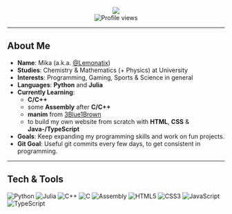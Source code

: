 <div align="center">
  <!-- Typing SVG -->
  <img src="https://readme-typing-svg.herokuapp.com?color=%2336BCF7&center=true&vCenter=true&lines=Hi+there+%F0%9F%91%8B;I+am+Mika+%28a.k.a.+%40Lemonatix%29!;Studying+Chemistry+%26+Mathematics;Let%27s+code+some+cool+stuff!">
</div>


<div align="center">
  <!-- Visitor Counter -->
  <img 
       src="https://komarev.com/ghpvc/?username=Lemonatix&style=flat-square" 
       alt="Profile views" 
  />
</div>

---

## About Me

- **Name**: Mika (a.k.a. [@Lemonatix](https://github.com/Lemonatix))
- **Studies**: Chemistry & Mathematics (+ Physics) at University
- **Interests**: Programming, Gaming, Sports & Science in general
- **Languages**: **Python** and **Julia**
- **Currently Learning**:
  - **C/C++**
  - some **Assembly** after **C/C++**
  - **manim** from [3Blue1Brown](https://github.com/3b1b)
  - to build my own website from scratch with **HTML**, **CSS** & **Java-/TypeScript**
- **Goals**: Keep expanding my programming skills and work on fun projects.
- **Git Goal**: Useful git commits every few days, to get consistent in programming.

---

## Tech & Tools

<p>
  <img src="https://img.shields.io/badge/Python-3776ab?style=for-the-badge&logo=python&logoColor=white" alt="Python"/>
  <img src="https://img.shields.io/badge/Julia-9558B2?style=for-the-badge&logo=julia&logoColor=white" alt="Julia"/>
  <img src="https://img.shields.io/badge/C++-00599C?style=for-the-badge&logo=cplusplus&logoColor=white" alt="C++"/>
  <img src="https://img.shields.io/badge/C-00599C?style=for-the-badge&logo=c&logoColor=white" alt="C"/>
  <img src="https://img.shields.io/badge/Assembly-525252?style=for-the-badge" alt="Assembly"/>
  <img src="https://img.shields.io/badge/HTML5-e34f26?style=for-the-badge&logo=html5&logoColor=white" alt="HTML5"/>
  <img src="https://img.shields.io/badge/CSS3-1572B6?style=for-the-badge&logo=css3&logoColor=white" alt="CSS3"/>
  <img src="https://img.shields.io/badge/JavaScript-f7df1e?style=for-the-badge&logo=javascript&logoColor=black" alt="JavaScript"/>
  <img src="https://img.shields.io/badge/TypeScript-3178C6?style=for-the-badge&logo=typescript&logoColor=white" alt="TypeScript"/>
</p>
